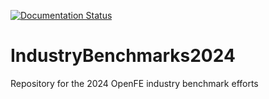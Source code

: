 [![Documentation Status](https://readthedocs.org/projects/industrybenchmarks2024/badge/?version=latest)](https://industrybenchmarks2024.readthedocs.io/en/latest/?badge=latest)

# IndustryBenchmarks2024
Repository for the 2024 OpenFE industry benchmark efforts
